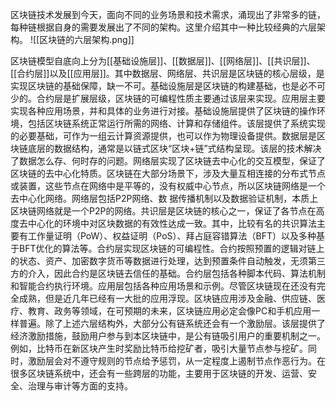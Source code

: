 区块链技术发展到今天，面向不同的业务场景和技术需求，涌现出了非常多的链，每种链根据自身的需要发展出了不同的架构。这里介绍其中一种比较经典的六层架构。
![[区块链的六层架构.png]]

区块链模型自底向上分为[[基础设施层]]、[[数据层]]、[[网络层]]、[[共识层]]、[[合约层]]以及[[应用层]]。其中数据层、网络层、共识层是区块链的核心层级，是实现区块链的基础保障，缺一不可。基础设施层是区块链的构建基础，也是必不可少的。合约层是扩展层级，区块链的可编程性质主要通过该层来实现。应用层主要实现各种应用场景，并和具体的业务进行对接。基础设施层提供了区块链的操作环境，包括区块链系统正常运行所需的网络、计算和存储组件。该层提供了系统实现的必要基础，可作为一组云计算资源提供，也可以作为物理设备提供。数据层是区块链底层的数据结构，通常是以链式区块“区块+链”式结构呈现。该层的技术解决了数据怎么存、何时存的问题。网络层实现了区块链去中心化的交互模型，保证了区块链的去中心化特质。区块链在大部分场景下，涉及大量互相连接的分布式节点或装置，这些节点在网络中是平等的，没有权威中心节点，所以区块链网络是一个去中心化网络。网络层包括P2P网络、数
据传播机制以及数据验证机制，本质上区块链网络就是一个P2P的网络。共识层是区块链的核心之一，保证了各节点在高度去中心化的环境中对区块数据的有效性达成一致。其中，比较有名的共识算法主要有工作量证明（PoW）、权益证明（PoS）、拜占庭容错算法（BFT）以及多种基于BFT优化的算法等。合约层实现区块链的可编程性。合约按照预置的逻辑对链上的状态、资产、加密数字货币等数据进行处理，达到预置条件自动触发，无须第三方的介入，因此合约是区块链去信任的基础。合约层包括各种脚本代码、算法机制和智能合约执行环境。应用层包括各种应用场景和示例。尽管区块链现在还没有完全成熟，但是近几年已经有一大批的应用浮现。区块链应用涉及金融、供应链、医疗、教育、政务等领域，在可预期的未来，区块链应用必定会像PC和手机应用一样普遍。除了上述六层结构外，大部分公有链系统还会有一个激励层。该层提供了经济激励措施，鼓励用户参与到本区块链中，是公有链吸引用户的重要机制之一。例如，比特币在新区块产生时奖励比特币给挖矿者，吸引大量节点参与挖矿。同时，激励层会对不遵守规则的节点给予惩罚，从一定程度上遏制节点作恶行为。在很多区块链系统中，还会有一些跨层的功能，主要用于区块链的开发、运营、安全、治理与审计等方面的支持。